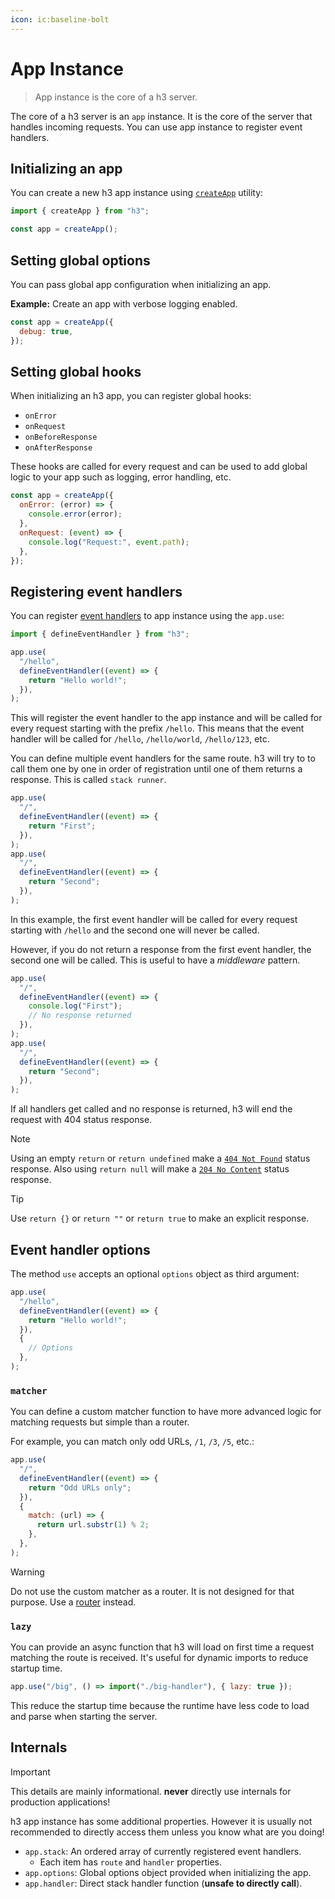 ```yaml
---
icon: ic:baseline-bolt
---
```


# App Instance

> App instance is the core of a h3 server.

The core of a h3 server is an `app` instance. It is the core of the server that handles incoming requests. You can use app instance to register event handlers.

## Initializing an app

You can create a new h3 app instance using [`createApp`](/guide/app) utility:

```js [app.mjs]
import { createApp } from "h3";

const app = createApp();
```

## Setting global options

You can pass global app configuration when initializing an app.

**Example:** Create an app with verbose logging enabled.

```js
const app = createApp({
  debug: true,
});
```

## Setting global hooks

When initializing an h3 app, you can register global hooks:

- `onError`
- `onRequest`
- `onBeforeResponse`
- `onAfterResponse`

These hooks are called for every request and can be used to add global logic to your app such as logging, error handling, etc.

```js
const app = createApp({
  onError: (error) => {
    console.error(error);
  },
  onRequest: (event) => {
    console.log("Request:", event.path);
  },
});
```

## Registering event handlers

You can register [event handlers](/guide/event-handler) to app instance using the `app.use`:

```js
import { defineEventHandler } from "h3";

app.use(
  "/hello",
  defineEventHandler((event) => {
    return "Hello world!";
  }),
);
```

This will register the event handler to the app instance and will be called for every request starting with the prefix `/hello`. This means that the event handler will be called for `/hello`, `/hello/world`, `/hello/123`, etc.

You can define multiple event handlers for the same route. h3 will try to to call them one by one in order of registration until one of them returns a response. This is called `stack runner`.

```js
app.use(
  "/",
  defineEventHandler((event) => {
    return "First";
  }),
);
app.use(
  "/",
  defineEventHandler((event) => {
    return "Second";
  }),
);
```

In this example, the first event handler will be called for every request starting with `/hello` and the second one will never be called.

However, if you do not return a response from the first event handler, the second one will be called. This is useful to have a _middleware_ pattern.

```js
app.use(
  "/",
  defineEventHandler((event) => {
    console.log("First");
    // No response returned
  }),
);
app.use(
  "/",
  defineEventHandler((event) => {
    return "Second";
  }),
);
```

If all handlers get called and no response is returned, h3 will end the request with 404 status response.

> [!NOTE]
> Using an empty `return` or `return undefined` make a [`404 Not Found`](https://developer.mozilla.org/en-US/docs/Web/HTTP/Status/404) status response.
> Also using `return null` will make a [`204 No Content`](https://developer.mozilla.org/en-US/docs/Web/HTTP/Status/204) status response.

> [!TIP]
> Use `return {}` or `return ""` or `return true` to make an explicit response.

## Event handler options

The method `use` accepts an optional `options` object as third argument:

```js
app.use(
  "/hello",
  defineEventHandler((event) => {
    return "Hello world!";
  }),
  {
    // Options
  },
);
```

### `matcher`

You can define a custom matcher function to have more advanced logic for matching requests but simple than a router.

For example, you can match only odd URLs, `/1`, `/3`, `/5`, etc.:

```js
app.use(
  "/",
  defineEventHandler((event) => {
    return "Odd URLs only";
  }),
  {
    match: (url) => {
      return url.substr(1) % 2;
    },
  },
);
```

> [!WARNING]
> Do not use the custom matcher as a router. It is not designed for that purpose. Use a [router](/guide/router) instead.

### `lazy`

You can provide an async function that h3 will load on first time a request matching the route is received. It's useful for dynamic imports to reduce startup time.

```js
app.use("/big", () => import("./big-handler"), { lazy: true });
```

This reduce the startup time because the runtime have less code to load and parse when starting the server.

## Internals

> [!IMPORTANT]
> This details are mainly informational. **never** directly use internals for production applications!

h3 app instance has some additional properties. However it is usually not recommended to directly access them unless you know what are you doing!

- `app.stack`: An ordered array of currently registered event handlers.
  - Each item has `route` and `handler` properties.
- `app.options`: Global options object provided when initializing the app.
- `app.handler`: Direct stack handler function (**unsafe to directly call**).
